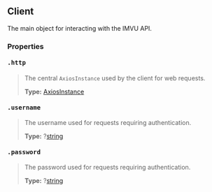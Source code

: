 ## Client

The main object for interacting with the IMVU API.

### Properties

#### <span style="font-family: 'Lucida Console', Monaco, monospace">.http</span>

> The central `AxiosInstance` used by the client for web requests.
> 
> **Type:** [AxiosInstance](https://github.com/axios/axios)

#### <span style="font-family: 'Lucida Console', Monaco, monospace">.username</span>

> The username used for requests requiring authentication.
> 
> **Type:** ?[string](https://developer.mozilla.org/en-US/docs/Web/JavaScript/Reference/Global_Objects/String)

#### <span style="font-family: 'Lucida Console', Monaco, monospace">.password</span>

> The password used for requests requiring authentication.
> 
> **Type:** ?[string](https://developer.mozilla.org/en-US/docs/Web/JavaScript/Reference/Global_Objects/String)
